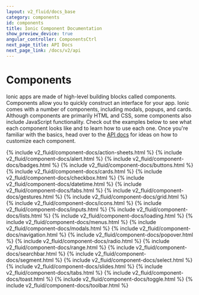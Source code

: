 ```yaml
---
layout: v2_fluid/docs_base
category: components
id: components
title: Ionic Component Documentation
show_preview_device: true
angular_controller: ComponentsCtrl
next_page_title: API Docs
next_page_link: /docs/v2/api
---
```


<h1 id="overview">Components</h1>

Ionic apps are made of high-level building blocks called components. Components allow you to quickly construct an interface for your app. Ionic comes with a number of components, including modals, popups, and cards. Although components are primarily HTML and CSS, some components also include JavaScript functionality. Check out the examples below to see what each component looks like and to learn how to use each one. Once you're familiar with the basics, head over to the [API docs](../api) for ideas on how to customize each component.

{% include v2_fluid/component-docs/action-sheets.html %}
{% include v2_fluid/component-docs/alert.html %}
{% include v2_fluid/component-docs/badges.html %}
{% include v2_fluid/component-docs/buttons.html %}
{% include v2_fluid/component-docs/cards.html %}
{% include v2_fluid/component-docs/checkbox.html %}
{% include v2_fluid/component-docs/datetime.html %}
{% include v2_fluid/component-docs/fabs.html %}
{% include v2_fluid/component-docs/gestures.html %}
{% include v2_fluid/component-docs/grid.html %}
{% include v2_fluid/component-docs/icons.html %}
{% include v2_fluid/component-docs/inputs.html %}
{% include v2_fluid/component-docs/lists.html %}
{% include v2_fluid/component-docs/loading.html %}
{% include v2_fluid/component-docs/menus.html %}
{% include v2_fluid/component-docs/modals.html %}
{% include v2_fluid/component-docs/navigation.html %}
{% include v2_fluid/component-docs/popover.html %}
{% include v2_fluid/component-docs/radio.html %}
{% include v2_fluid/component-docs/range.html %}
{% include v2_fluid/component-docs/searchbar.html %}
{% include v2_fluid/component-docs/segment.html %}
{% include v2_fluid/component-docs/select.html %}
{% include v2_fluid/component-docs/slides.html %}
{% include v2_fluid/component-docs/tabs.html %}
{% include v2_fluid/component-docs/toast.html %}
{% include v2_fluid/component-docs/toggle.html %}
{% include v2_fluid/component-docs/toolbar.html %}

